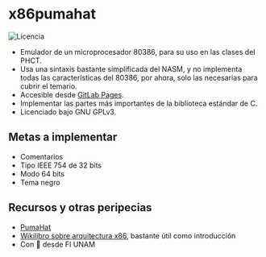 # x86pumahat

![Licencia](https://img.shields.io/gitlab/license/twilight1794/pumahatx86?style=flat-square)

- Emulador de un microprocesador 80386, para su uso en las clases del PHCT.
- Usa una sintaxis bastante simplificada del NASM, y no implementa todas las características del 80386, por ahora, solo las necesarias para cubrir el temario.
- Accesible desde [GitLab Pages](https://twilight1794.gitlab.io/pumahatx86/index.xhtml).
- Implementar las partes más importantes de la biblioteca estándar de C.
- Licenciado bajo GNU GPLv3.

## Metas a implementar

- Comentarios
- Tipo IEEE 754 de 32 bits
- Modo 64 bits
- Tema negro

## Recursos y otras peripecias

- [PumaHat](https://lidsol.org/courses/pumahat/)
- [Wikilibro sobre arquitectura x86](https://en.wikibooks.org/wiki/X86_Assembly), bastante útil como introducción
- Con 💜 desde FI UNAM
